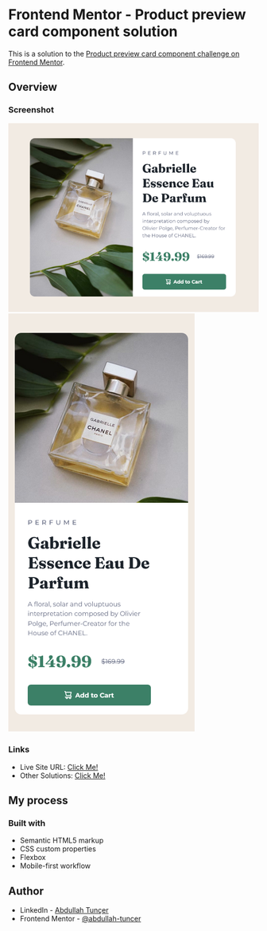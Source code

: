 # Frontend Mentor - Product preview card component solution

This is a solution to the [Product preview card component challenge on Frontend Mentor](https://www.frontendmentor.io/challenges/product-preview-card-component-GO7UmttRfa). 
## Overview

### Screenshot

![ss_desktop.png](ss_desktop.png)
![ss_mobile.png](ss_mobile.png)

### Links

- Live Site URL: [Click Me!](https://abdullah-tuncer.github.io/Frontend-Mentor/05-product-preview-card-component-main/)
- Other Solutions: [Click Me!](https://abdullah-tuncer.github.io/Frontend-Mentor/)

## My process

### Built with

- Semantic HTML5 markup
- CSS custom properties
- Flexbox
- Mobile-first workflow

## Author

- LinkedIn - [Abdullah Tunçer](https://www.linkedin.com/in/abdullah-tuncer/)
- Frontend Mentor - [@abdullah-tuncer](https://www.frontendmentor.io/profile/abdullah-tuncer)
